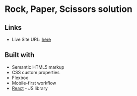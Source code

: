 # Rock, Paper, Scissors solution

## Links

- Live Site URL: [here](https://my-rock-paper-scissor.surge.sh/)

## Built with

- Semantic HTML5 markup
- CSS custom properties
- Flexbox
- Mobile-first workflow
- [React](https://reactjs.org/) - JS library